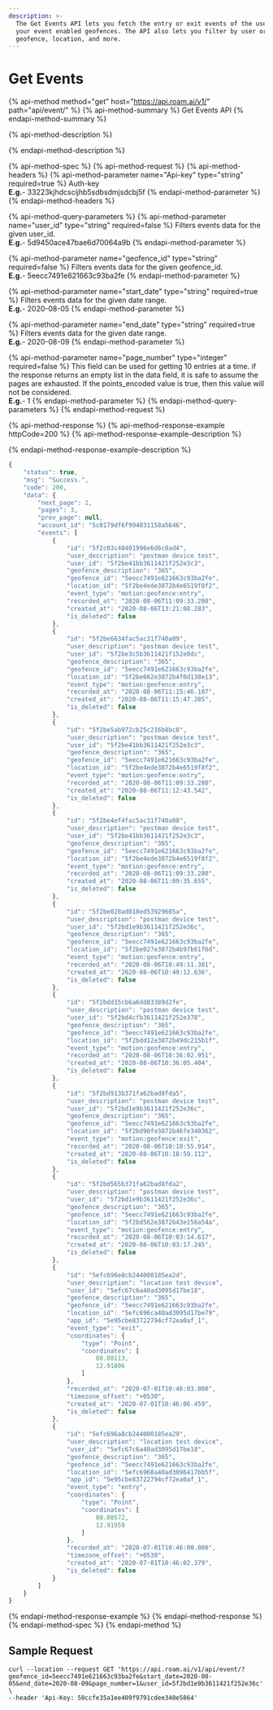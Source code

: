 ```yaml
---
description: >-
  The Get Events API lets you fetch the entry or exit events of the users from
  your event enabled geofences. The API also lets you filter by user or
  geofence, location, and more.
---
```


# Get Events

{% api-method method="get" host="https://api.roam.ai/v1/" path="api/event/" %}
{% api-method-summary %}
Get Events API
{% endapi-method-summary %}

{% api-method-description %}

{% endapi-method-description %}

{% api-method-spec %}
{% api-method-request %}
{% api-method-headers %}
{% api-method-parameter name="Api-key" type="string" required=true %}
Auth-key  
**E.g.**- 33223kjhdcscijhb5sdbsdmjsdcbj5f
{% endapi-method-parameter %}
{% endapi-method-headers %}

{% api-method-query-parameters %}
{% api-method-parameter name="user\_id" type="string" required=false %}
Filters events data for the given user\_id.  
**E.g.**- 5d9450ace47bae6d70064a9b
{% endapi-method-parameter %}

{% api-method-parameter name="geofence\_id" type="string" required=false %}
Filters events data for the given geofence\_id.  
**E.g.**- 5eecc7491e621663c93ba2fe
{% endapi-method-parameter %}

{% api-method-parameter name="start\_date" type="string" required=true %}
Filters events data for the given date range.  
**E.g.**- 2020-08-05
{% endapi-method-parameter %}

{% api-method-parameter name="end\_date" type="string" required=true %}
Filters events data for the given date range.  
**E.g.**- 2020-08-09
{% endapi-method-parameter %}

{% api-method-parameter name="page\_number" type="integer" required=false %}
This field can be used for getting 10 entries at a time. if the response returns an empty list in the data field, it is safe to assume the pages are exhausted. If the points\_encoded value is true, then this value will not be considered.  
**E.g.**- 1
{% endapi-method-parameter %}
{% endapi-method-query-parameters %}
{% endapi-method-request %}

{% api-method-response %}
{% api-method-response-example httpCode=200 %}
{% api-method-response-example-description %}

{% endapi-method-response-example-description %}

```javascript
{
    "status": true,
    "msg": "Success.",
    "code": 200,
    "data": {
        "next_page": 2,
        "pages": 3,
        "prev_page": null,
        "account_id": "5c0179df6f994031158a5646",
        "events": [
            {
                "id": "5f2c03c40401996e6d6c8ad4",
                "user_description": "postman device test",
                "user_id": "5f2be41bb3611421f252e3c3",
                "geofence_description": "365",
                "geofence_id": "5eecc7491e621663c93ba2fe",
                "location_id": "5f2be4ede3872b4e6519f8f2",
                "event_type": "motion:geofence:entry",
                "recorded_at": "2020-08-06T11:09:33.280",
                "created_at": "2020-08-06T13:21:08.283",
                "is_deleted": false
            },
            {
                "id": "5f2be6634fac5ac31f740a09",
                "user_description": "postman device test",
                "user_id": "5f2be3c5b3611421f152e0dc",
                "geofence_description": "365",
                "geofence_id": "5eecc7491e621663c93ba2fe",
                "location_id": "5f2be662e3872b4f0d138e13",
                "event_type": "motion:geofence:entry",
                "recorded_at": "2020-08-06T11:15:46.107",
                "created_at": "2020-08-06T11:15:47.285",
                "is_deleted": false
            },
            {
                "id": "5f2be5ab972cb25c216b8bc8",
                "user_description": "postman device test",
                "user_id": "5f2be41bb3611421f252e3c3",
                "geofence_description": "365",
                "geofence_id": "5eecc7491e621663c93ba2fe",
                "location_id": "5f2be4ede3872b4e6519f8f2",
                "event_type": "motion:geofence:entry",
                "recorded_at": "2020-08-06T11:09:33.280",
                "created_at": "2020-08-06T11:12:43.542",
                "is_deleted": false
            },
            {
                "id": "5f2be4ef4fac5ac31f740a08",
                "user_description": "postman device test",
                "user_id": "5f2be41bb3611421f252e3c3",
                "geofence_description": "365",
                "geofence_id": "5eecc7491e621663c93ba2fe",
                "location_id": "5f2be4ede3872b4e6519f8f2",
                "event_type": "motion:geofence:entry",
                "recorded_at": "2020-08-06T11:09:33.280",
                "created_at": "2020-08-06T11:09:35.655",
                "is_deleted": false
            },
            {
                "id": "5f2be028ad018ed53929605a",
                "user_description": "postman device test",
                "user_id": "5f2bd1e9b3611421f252e36c",
                "geofence_description": "365",
                "geofence_id": "5eecc7491e621663c93ba2fe",
                "location_id": "5f2be027e3872b4b97b61f6d",
                "event_type": "motion:geofence:entry",
                "recorded_at": "2020-08-06T10:49:11.381",
                "created_at": "2020-08-06T10:49:12.636",
                "is_deleted": false
            },
            {
                "id": "5f2bdd15cb6a6dd83389d2fe",
                "user_description": "postman device test",
                "user_id": "5f2bd4cfb3611421f252e378",
                "geofence_description": "365",
                "geofence_id": "5eecc7491e621663c93ba2fe",
                "location_id": "5f2bdd12e3872b49dc215b1f",
                "event_type": "motion:geofence:entry",
                "recorded_at": "2020-08-06T10:36:02.951",
                "created_at": "2020-08-06T10:36:05.404",
                "is_deleted": false
            },
            {
                "id": "5f2bd913b371fa62bad8fda5",
                "user_description": "postman device test",
                "user_id": "5f2bd1e9b3611421f252e36c",
                "geofence_description": "365",
                "geofence_id": "5eecc7491e621663c93ba2fe",
                "location_id": "5f2bd90fe3872b46fe340362",
                "event_type": "motion:geofence:exit",
                "recorded_at": "2020-08-06T10:18:55.914",
                "created_at": "2020-08-06T10:18:59.112",
                "is_deleted": false
            },
            {
                "id": "5f2bd565b371fa62bad8fda2",
                "user_description": "postman device test",
                "user_id": "5f2bd1e9b3611421f252e36c",
                "geofence_description": "365",
                "geofence_id": "5eecc7491e621663c93ba2fe",
                "location_id": "5f2bd562e3872b43e156a54a",
                "event_type": "motion:geofence:entry",
                "recorded_at": "2020-08-06T10:03:14.617",
                "created_at": "2020-08-06T10:03:17.245",
                "is_deleted": false
            },
            {
                "id": "5efc696e8cb244000185ea2d",
                "user_description": "location test device",
                "user_id": "5efc67c6a40ad3095d17be18",
                "geofence_description": "365",
                "geofence_id": "5eecc7491e621663c93ba2fe",
                "location_id": "5efc696ca40ad3095d17be79",
                "app_id": "5e95cbe83722794cf72ea0af_1",
                "event_type": "exit",
                "coordinates": {
                    "type": "Point",
                    "coordinates": [
                        80.08113,
                        12.91806
                    ]
                },
                "recorded_at": "2020-07-01T10:46:03.000",
                "timezone_offset": "+0530",
                "created_at": "2020-07-01T10:46:06.459",
                "is_deleted": false
            },
            {
                "id": "5efc696a8cb244000185ea29",
                "user_description": "location test device",
                "user_id": "5efc67c6a40ad3095d17be18",
                "geofence_description": "365",
                "geofence_id": "5eecc7491e621663c93ba2fe",
                "location_id": "5efc6968a40ad3096417bb5f",
                "app_id": "5e95cbe83722794cf72ea0af_1",
                "event_type": "entry",
                "coordinates": {
                    "type": "Point",
                    "coordinates": [
                        80.08572,
                        12.91959
                    ]
                },
                "recorded_at": "2020-07-01T10:46:00.000",
                "timezone_offset": "+0530",
                "created_at": "2020-07-01T10:46:02.379",
                "is_deleted": false
            }
        ]
    }
}
```
{% endapi-method-response-example %}
{% endapi-method-response %}
{% endapi-method-spec %}
{% endapi-method %}

## Sample Request <a id="EventsAPI-SampleRequest"></a>

```text
curl --location --request GET 'https://api.roam.ai/v1/api/event/?geofence_id=5eecc7491e621663c93ba2fe&start_date=2020-08-05&end_date=2020-08-09&page_number=1&user_id=5f2bd1e9b3611421f252e36c' \
--header 'Api-Key: 50ccfe35a1ee409f9791cdee340e5864'
```

